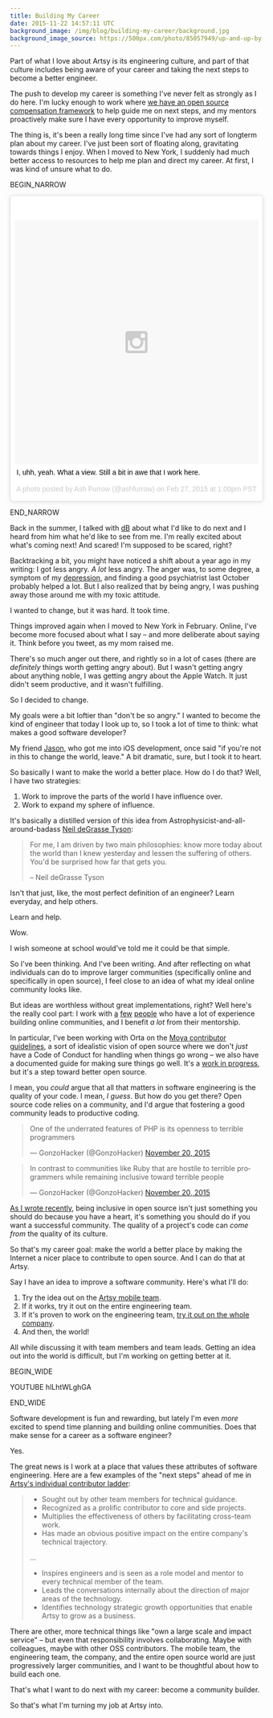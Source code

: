 ```yaml
---
title: Building My Career
date: 2015-11-22 14:57:11 UTC
background_image: /img/blog/building-my-career/background.jpg
background_image_source: https://500px.com/photo/85057949/up-and-up-by-ash-furrow
---
```


Part of what I love about Artsy is its engineering culture, and part of that culture includes being aware of your career and taking the next steps to become a better engineer. 

The push to develop my career is something I've never felt as strongly as I do here. I'm lucky enough to work where [we have an open source compensation framework](http://artsy.github.io/blog/2015/04/03/artsy-engineering-compensation-framework/) to help guide me on next steps, and my mentors proactively make sure I have every opportunity to improve myself.

<!-- more -->

The thing is, it's been a really long time since I've had any sort of longterm plan about my career. I've just been sort of floating along, gravitating towards things I enjoy. When I moved to New York, I suddenly had much better access to resources to help me plan and direct my career. At first, I was kind of unsure what to do.

BEGIN_NARROW

<blockquote class="instagram-media" data-instgrm-captioned data-instgrm-version="6" style=" background:#FFF; border:0; border-radius:3px; box-shadow:0 0 1px 0 rgba(0,0,0,0.5),0 1px 10px 0 rgba(0,0,0,0.15); margin: 1px; padding:0; width:99.375%; width:-webkit-calc(100% - 2px); width:calc(100% - 2px);"><div style="padding:8px;"> <div style=" background:#F8F8F8; line-height:0; margin-top:40px; padding:50% 0; text-align:center; width:100%;"> <div style=" background:url(data:image/png;base64,iVBORw0KGgoAAAANSUhEUgAAACwAAAAsCAMAAAApWqozAAAAGFBMVEUiIiI9PT0eHh4gIB4hIBkcHBwcHBwcHBydr+JQAAAACHRSTlMABA4YHyQsM5jtaMwAAADfSURBVDjL7ZVBEgMhCAQBAf//42xcNbpAqakcM0ftUmFAAIBE81IqBJdS3lS6zs3bIpB9WED3YYXFPmHRfT8sgyrCP1x8uEUxLMzNWElFOYCV6mHWWwMzdPEKHlhLw7NWJqkHc4uIZphavDzA2JPzUDsBZziNae2S6owH8xPmX8G7zzgKEOPUoYHvGz1TBCxMkd3kwNVbU0gKHkx+iZILf77IofhrY1nYFnB/lQPb79drWOyJVa/DAvg9B/rLB4cC+Nqgdz/TvBbBnr6GBReqn/nRmDgaQEej7WhonozjF+Y2I/fZou/qAAAAAElFTkSuQmCC); display:block; height:44px; margin:0 auto -44px; position:relative; top:-22px; width:44px;"></div></div> <p style=" margin:8px 0 0 0; padding:0 4px;"> <a href="https://www.instagram.com/p/znnMI4DBhI/" style=" color:#000; font-family:Arial,sans-serif; font-size:14px; font-style:normal; font-weight:normal; line-height:17px; text-decoration:none; word-wrap:break-word;" target="_blank">I, uhh, yeah. What a view. Still a bit in awe that I work here.</a></p> <p style=" color:#c9c8cd; font-family:Arial,sans-serif; font-size:14px; line-height:17px; margin-bottom:0; margin-top:8px; overflow:hidden; padding:8px 0 7px; text-align:center; text-overflow:ellipsis; white-space:nowrap;">A photo posted by Ash Furrow (@ashfurrow) on <time style=" font-family:Arial,sans-serif; font-size:14px; line-height:17px;" datetime="2015-02-27T21:00:57+00:00">Feb 27, 2015 at 1:00pm PST</time></p></div></blockquote>

END_NARROW

Back in the summer, I talked with [dB](https://twitter.com/dblockdotorg) about what I'd like to do next and I heard from him what he'd like to see from me. I'm really excited about what's coming next! And scared! I'm supposed to be scared, right?

Backtracking a bit, you might have noticed a shift about a year ago in my writing: I got less angry. _A lot_ less angry. The anger was, to some degree, a symptom of my [depression](https://twitter.com/girlziplocked/status/664824688435027968), and finding a good psychiatrist last October probably helped a lot. But I also realized that by being angry, I was pushing away those around me with my toxic attitude.

I wanted to change, but it was hard. It took time.

Things improved again when I moved to New York in February. Online, I've become more focused about what I say – and more deliberate about saying it. Think before you tweet, as my mom raised me.

There's so much anger out there, and rightly so in a lot of cases (there are _definitely_ things worth getting angry about). But I wasn't getting angry about anything noble, I was getting angry about the Apple Watch. It just didn't seem productive, and it wasn't fulfilling.

So I decided to change.

My goals were a bit loftier than "don't be so angry." I wanted to become the kind of engineer that today I look up to, so I took a lot of time to think: what makes a good software developer?

My friend [Jason](https://twitter.com/jasonbrennan), who got me into iOS development, once said "if you're not in this to change the world, leave." A bit dramatic, sure, but I took it to heart.

So basically I want to make the world a better place. How do I do that? Well, I have two strategies:

1. Work to improve the parts of the world I have influence over.
1. Work to expand my sphere of influence.

It's basically a distilled version of this idea from Astrophysicist-and-all-around-badass [Neil deGrasse Tyson](https://twitter.com/neiltyson):

> For me, I am driven by two main philosophies: know more today about the world than I knew yesterday and lessen the suffering of others. You'd be surprised how far that gets you.
>
> – Neil deGrasse Tyson

Isn't that just, like, the most perfect definition of an engineer? Learn everyday, and help others.

Learn and help. 

Wow.

I wish someone at school would've told me it could be that simple.

So I've been thinking. And I've been writing. And after reflecting on what individuals can do to improve larger communities (specifically online and specifically in open source), I feel close to an idea of what my ideal online community looks like.

But ideas are worthless without great implementations, right? Well here's the really cool part: I work with [a](https://twitter.com/orta) [few](https://twitter.com/dblockdotorg) [people](https://twitter.com/alloy) who have a lot of experience building online communities, and I benefit _a lot_ from their mentorship.

In particular, I've been working with Orta on the [Moya contributor guidelines](https://github.com/Moya/contributors), a sort of idealistic vision of open source where we don't _just_ have a Code of Conduct for handling when things go wrong – we also have a documented guide for making sure things go well. It's a [work in progress](https://github.com/Moya/contributors/releases), but it's a step toward better open source.

I mean, you _could_ argue that all that matters in software engineering is the quality of your code. I mean, _I guess_. But how do you get there? Open source code relies on a community, and I'd argue that fostering a good community leads to productive coding.

<blockquote class="twitter-tweet" lang="en"><p lang="en" dir="ltr">One of the underrated features of PHP is its openness to terrible programmers</p>&mdash; GonzoHacker (@GonzoHacker) <a href="https://twitter.com/GonzoHacker/status/667785301276798976">November 20, 2015</a></blockquote> 

<blockquote class="twitter-tweet" lang="en"><p lang="en" dir="ltr">In contrast to communities like Ruby that are hostile to terrible programmers while remaining inclusive toward terrible people</p>&mdash; GonzoHacker (@GonzoHacker) <a href="https://twitter.com/GonzoHacker/status/667787890445844481">November 20, 2015</a></blockquote> 

[As I wrote recently](/blog/being-polite-in-open-source/), being inclusive in open source isn't just something you should do because you have a heart, it's something you should do if you want a successful community. The quality of a project's code can _come from_ the quality of its culture.

So that's my career goal: make the world a better place by making the Internet a nicer place to contribute to open source. And I can do that at Artsy.

Say I have an idea to improve a software community. Here's what I'll do:

1. Try the idea out on the [Artsy mobile team](https://github.com/artsy/mobile).
1. If it works, try it out on the entire engineering team.
1. If it's proven to work on the engineering team, [try it out on the whole company](https://www.artsy.net/article/remy-ferber-open-sourcing-company-culture-at-artsy).
1. And then, the world!

All while discussing it with team members and team leads. Getting an idea out into the world is difficult, but I'm working on getting better at it.

BEGIN_WIDE

YOUTUBE hlLhtWLghGA

END_WIDE

Software development is fun and rewarding, but lately I'm even _more_ excited to spend time planning and building online communities. Does that make sense for a career as a software engineer?

Yes. 

The great news is I work at a place that values these attributes of software engineering. Here are a few examples of the "next steps" ahead of me in [Artsy's individual contributor ladder](http://artsy.github.io/blog/2015/04/03/artsy-engineering-compensation-framework/):

> - Sought out by other team members for technical guidance.
> - Recognized as a prolific contributor to core and side projects.
> - Multiplies the effectiveness of others by facilitating cross-team work.
> - Has made an obvious positive impact on the entire company's technical trajectory.
> 
> ...
> 
> - Inspires engineers and is seen as a role model and mentor to every technical member of the team.
> - Leads the conversations internally about the direction of major areas of the technology.
> - Identifies technology strategic growth opportunities that enable Artsy to grow as a business.

There are other, more technical things like "own a large scale and impact service" – but even that responsibility involves collaborating. Maybe with colleagues, maybe with other OSS contributors. The mobile team, the engineering team, the company, and the entire open source world are just progressively larger communities, and I want to be thoughtful about how to build each one.

That's what I want to do next with my career: become a community builder.

So that's what I'm turning my job at Artsy into.

<script async src="//platform.twitter.com/widgets.js" charset="utf-8"></script>
<script async defer src="//platform.instagram.com/en_US/embeds.js"></script>
